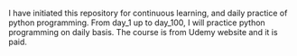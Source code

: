 I have initiated this repository for continuous learning, and daily practice of python programming.
From day_1 up to day_100, I will practice python programming on daily basis.
The course is from Udemy website and it is paid.
